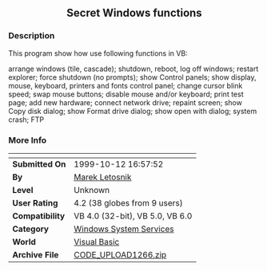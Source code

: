 ﻿<div align="center">

## Secret Windows functions


</div>

### Description

This program show how use following functions in VB:

arrange windows (tile, cascade); shutdown, reboot, log off windows; restart explorer; force shutdown (no prompts); show Control panels; show display, mouse, keyboard, printers and fonts control panel; change cursor blink speed; swap mouse buttons; disable mouse and/or keyboard; print test page; add new hardware; connect network drive; repaint screen; show Copy disk dialog; show Format drive dialog; show open with dialog; system crash; FTP
 
### More Info
 


<span>             |<span>
---                |---
**Submitted On**   |1999-10-12 16:57:52
**By**             |[Marek Letosnik](https://github.com/Planet-Source-Code/PSCIndex/blob/master/ByAuthor/marek-letosnik.md)
**Level**          |Unknown
**User Rating**    |4.2 (38 globes from 9 users)
**Compatibility**  |VB 4\.0 \(32\-bit\), VB 5\.0, VB 6\.0
**Category**       |[Windows System Services](https://github.com/Planet-Source-Code/PSCIndex/blob/master/ByCategory/windows-system-services__1-35.md)
**World**          |[Visual Basic](https://github.com/Planet-Source-Code/PSCIndex/blob/master/ByWorld/visual-basic.md)
**Archive File**   |[CODE\_UPLOAD1266\.zip](https://github.com/Planet-Source-Code/marek-letosnik-secret-windows-functions__1-4004/archive/master.zip)









